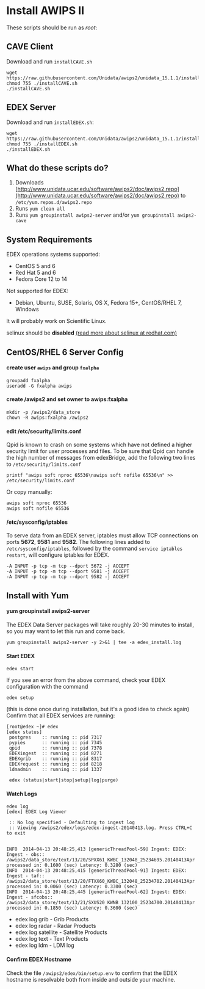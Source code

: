# Install AWIPS II

These scripts should be run as *root*:

## CAVE Client

Download and run `installCAVE.sh`

    wget https://raw.githubusercontent.com/Unidata/awips2/unidata_15.1.1/installCAVE.sh
    chmod 755 ./installCAVE.sh
    ./installCAVE.sh

## EDEX Server

Download and run `installEDEX.sh`:

    wget https://raw.githubusercontent.com/Unidata/awips2/unidata_15.1.1/installEDEX.sh
    chmod 755 ./installEDEX.sh
    ./installEDEX.sh

## What do these scripts do?

1. Downloads [http://www.unidata.ucar.edu/software/awips2/doc/awips2.repo](http://www.unidata.ucar.edu/software/awips2/doc/awips2.repo) to `/etc/yum.repos.d/awips2.repo`
2. Runs `yum clean all`
3. Runs `yum groupinstall awips2-server` and/or `yum groupinstall awips2-cave`

## System Requirements

EDEX operations systems supported:

* CentOS 5 and 6
* Red Hat 5 and 6
* Fedora Core 12 to 14 
 
Not supported for EDEX:
 
* Debian, Ubuntu, SUSE, Solaris, OS X, Fedora 15+, CentOS/RHEL 7, Windows
   
It will probably work on Scientific Linux. 
 
selinux should be **disabled** [(read more about selinux at redhat.com)](https://access.redhat.com/documentation/en-US/Red_Hat_Enterprise_Linux/6/html/Security-Enhanced_Linux/sect-Security-Enhanced_Linux-Enabling_and_Disabling_SELinux-Disabling_SELinux.html)

## CentOS/RHEL 6 Server Config

####  create user `awips` and group `fxalpha` 
        
    groupadd fxalpha
    useradd -G fxalpha awips
        
#### create /awips2 and set owner to awips:fxalpha

    mkdir -p /awips2/data_store 
    chown -R awips:fxalpha /awips2

#### edit /etc/security/limits.conf
 
Qpid is known to crash on some systems which have not defined a higher security limit for user processes and files. To be sure that Qpid can handle the high number of messages from edexBridge, add the following two lines to `/etc/security/limits.conf`
    
	printf "awips soft nproc 65536\nawips soft nofile 65536\n" >> /etc/security/limits.conf

Or copy manually:

    awips soft nproc 65536
    awips soft nofile 65536
   
#### /etc/sysconfig/iptables

To serve data from an EDEX server, iptables must allow TCP connections on ports **5672**, **9581** and **9582**. The following lines added to `/etc/sysconfig/iptables`, followed by the command `service iptables restart`, will configure iptables for EDEX.
    
    -A INPUT -p tcp -m tcp --dport 5672 -j ACCEPT
    -A INPUT -p tcp -m tcp --dport 9581 -j ACCEPT
    -A INPUT -p tcp -m tcp --dport 9582 -j ACCEPT

## Install with Yum

#### yum groupinstall awips2-server

The EDEX Data Server packages will take roughly 20-30 minutes to install, so you may want to let this run and come back.

    yum groupinstall awips2-server -y 2>&1 | tee -a edex_install.log

#### Start EDEX

    edex start

If you see an error from the above command, check your EDEX configuration with the command

    edex setup

(this is done once during installation, but it's a good idea to check again)
Confirm that all EDEX services are running:

    [root@edex ~]# edex
    [edex status]
     postgres    :: running :: pid 7317
     pypies      :: running :: pid 7345
     qpid        :: running :: pid 7378
     EDEXingest  :: running :: pid 8271
     EDEXgrib    :: running :: pid 8317
     EDEXrequest :: running :: pid 8218
     ldmadmin    :: running :: pid 1337 
    
     edex (status|start|stop|setup|log|purge)


#### Watch Logs

    edex log
    [edex] EDEX Log Viewer

     :: No log specified - Defaulting to ingest log
     :: Viewing /awips2/edex/logs/edex-ingest-20140413.log. Press CTRL+C to exit
    
    
    INFO  2014-04-13 20:48:25,413 [genericThreadPool-59] Ingest: EDEX: Ingest - obs:: /awips2/data_store/text/13/20/SPXX61_KWBC_132048_25234695.20140413Apr processed in: 0.1600 (sec) Latency: 0.3280 (sec)
    INFO  2014-04-13 20:48:25,415 [genericThreadPool-91] Ingest: EDEX: Ingest - taf:: /awips2/data_store/text/13/20/FTXX60_KWBC_132048_25234702.20140413Apr processed in: 0.0060 (sec) Latency: 0.3300 (sec)
    INFO  2014-04-13 20:48:25,445 [genericThreadPool-62] Ingest: EDEX: Ingest - sfcobs:: /awips2/data_store/text/13/21/SXUS20_KWNB_132100_25234700.20140413Apr processed in: 0.1850 (sec) Latency: 0.3600 (sec)
    
* edex log grib - Grib Products
* edex log radar - Radar Products
* edex log satellite - Satellite Products
* edex log text - Text Products
* edex log ldm - LDM log

#### Confirm EDEX Hostname

Check the file `/awips2/edex/bin/setup.env` to confirm that the EDEX hostname is resolvable both from inside and outside your machine.
